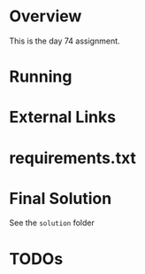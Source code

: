 # Overview

This is the day 74 assignment.

# Running


# External Links

# requirements.txt


# Final Solution

See the `solution` folder

# TODOs

